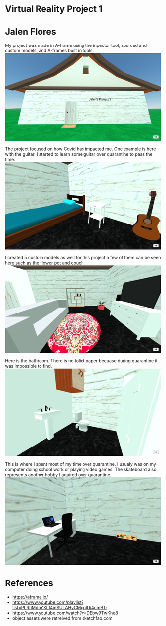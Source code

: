 # Virtual Reality Project 1
# Jalen Flores

My project was made in A-frame using the inpector tool, sourced and custom models, and A-frames built in tools.
![screenshot](https://github.com/jalenf/Virtual-Reality/blob/main/project1screenshots/Screenshot%20(3).png)

The project focused on how Covid has impacted me. One example is here with the guitar. I started to learn some guitar over quarantine to pass the time. 
![screenshot](https://github.com/jalenf/Virtual-Reality/blob/main/project1screenshots/Screenshot%20(10).png)

I created 5 custom models as well for this project a few of them can be seen here such as the flower pot and couch.
![screenshot](https://github.com/jalenf/Virtual-Reality/blob/main/project1screenshots/Screenshot%20(11).png)

Here is the bathroom. There is no toliet paper becuase during quarantine it was impossible to find.
![screenshot](https://github.com/jalenf/Virtual-Reality/blob/main/project1screenshots/Screenshot%20(12).png)

This is where I spent most of my time over quarantine. I usualy was on my computer doing school work or playing video games. The skateboard also represents another hobby I aquired over quarantine.
![screenshot](https://github.com/jalenf/Virtual-Reality/blob/main/project1screenshots/Screenshot%20(9).png)

# References
- https://aframe.io/
- https://www.youtube.com/playlist?list=PLRtjMdoYXLf4inSULAHyCMqpIUj4cmBTr
- https://www.youtube.com/watch?v=DEbw9TwKhe8
- object assets were retreived from sketchfab.com
